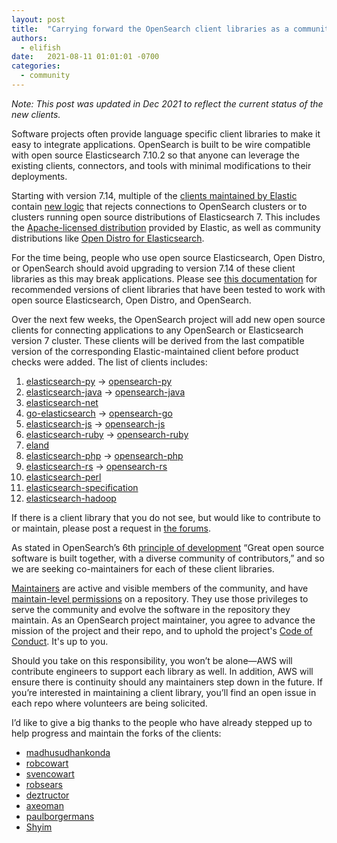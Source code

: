 ```yaml
---
layout: post
title:  "Carrying forward the OpenSearch client libraries as a community"
authors: 
  - elifish
date:   2021-08-11 01:01:01 -0700
categories: 
  - community
---
```


_Note: This post was updated in Dec 2021 to reflect the current status of the new clients._

Software projects often provide language specific client libraries to make it easy to integrate applications. OpenSearch is built to be wire compatible with open source Elasticsearch 7.10.2 so that anyone can leverage the existing clients, connectors, and tools with minimal modifications to their deployments.

Starting with version 7.14, multiple of the [clients maintained by Elastic](https://www.elastic.co/guide/en/elasticsearch/client/index.html) contain [new logic](https://github.com/elastic/elasticsearch-py/pull/1623) that rejects connections to OpenSearch clusters or to clusters running open source distributions of Elasticsearch 7. This includes the [Apache-licensed distribution](https://www.elastic.co/downloads/past-releases/elasticsearch-oss-7-10-2) provided by Elastic, as well as community distributions like [Open Distro for Elasticsearch](https://opendistro.github.io/for-elasticsearch/).

For the time being, people who use open source Elasticsearch, Open Distro, or OpenSearch should avoid upgrading to version 7.14 of these client libraries as this may break applications. Please see [this documentation](https://opensearch.org/docs/clients/index/) for recommended versions of client libraries that have been tested to work with open source Elasticsearch, Open Distro, and OpenSearch.

Over the next few weeks, the OpenSearch project will add new open source clients for connecting applications to any OpenSearch or Elasticsearch version 7 cluster. These clients will be derived from the last compatible version of the corresponding Elastic-maintained client before product checks were added. The list of clients includes:

  1. [elasticsearch-py](https://github.com/elastic/elasticsearch-py) &#8594; [opensearch-py](https://github.com/opensearch-project/opensearch-py)
  2. [elasticsearch-java](https://github.com/elastic/elasticsearch-java) &#8594; [opensearch-java](https://github.com/opensearch-project/opensearch-java)
  3. [elasticsearch-net](https://github.com/elastic/elasticsearch-net)
  4. [go-elasticsearch](https://github.com/elastic/go-elasticsearch) &#8594; [opensearch-go](https://github.com/opensearch-project/opensearch-go)
  5. [elasticsearch-js](https://github.com/elastic/elasticsearch-js) &#8594; [opensearch-js](https://github.com/opensearch-project/opensearch-js)
  6. [elasticsearch-ruby](https://github.com/elastic/elasticsearch-ruby) &#8594; [opensearch-ruby](https://github.com/opensearch-project/opensearch-ruby)
  7. [eland](https://github.com/elastic/eland) 
  8. [elasticsearch-php](https://github.com/elastic/elasticsearch-php) &#8594; [opensearch-php](https://github.com/opensearch-project/opensearch-php)
  9. [elasticsearch-rs](https://github.com/elastic/elasticsearch-rs) &#8594; [opensearch-rs](https://github.com/opensearch-project/opensearch-rs)
  10. [elasticsearch-perl](https://github.com/elastic/elasticsearch-perl) 
  11. [elasticsearch-specification](https://github.com/elastic/elasticsearch-specification) 
  12. [elasticsearch-hadoop](https://github.com/elastic/elasticsearch-hadoop)

If there is a client library that you do not see, but would like to contribute to or maintain, please post a request in [the forums](https://discuss.opendistrocommunity.dev/c/clients/60).
 
As stated in OpenSearch’s 6th [principle of development](https://opensearch.org/#principles) “Great open source software is built together, with a diverse community of contributors,” and so we are seeking co-maintainers for each of these client libraries. 

[Maintainers](https://github.com/opensearch-project/.github/blob/main/MAINTAINERS.md#maintainer-responsibilities) are active and visible members of the community, and have [maintain-level permissions](https://docs.github.com/en/organizations/managing-access-to-your-organizations-repositories/repository-permission-levels-for-an-organization) on a repository. They use those privileges to serve the community and evolve the software in the repository they maintain. As an OpenSearch project maintainer, you agree to advance the mission of the project and their repo, and to uphold the project's [Code of Conduct](https://opensearch.org/codeofconduct.html). It's up to you.

Should you take on this responsibility, you won’t be alone—AWS will contribute engineers to support each library as well. In addition, AWS will ensure there is continuity should any maintainers step down in the future. If you’re interested in maintaining a client library, you’ll find an open issue in each repo where volunteers are being solicited. 

I’d like to give a big thanks to the people who have already stepped up to help progress and maintain the forks of the clients:

* [madhusudhankonda](https://github.com/madhusudhankonda)
* [robcowart](https://github.com/robcowart)
* [svencowart](https://github.com/svencowart)
* [robsears](https://github.com/robsears)
* [deztructor](https://github.com/deztructor)
* [axeoman](https://github.com/axeoman)
* [paulborgermans](https://github.com/paulborgermans)
* [Shyim](https://github.com/shyim)
